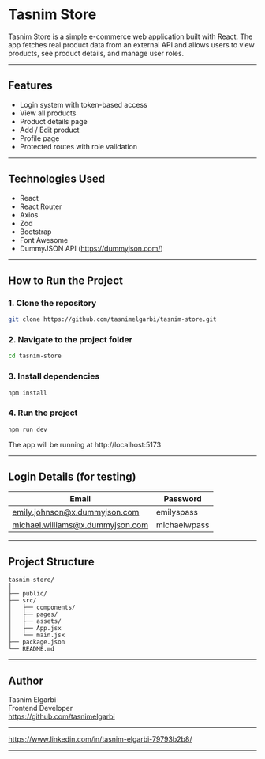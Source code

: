 # Tasnim Store

Tasnim Store is a simple e-commerce web application built with React. The app fetches real product data from an external API and allows users to view products, see product details, and manage user roles.

---

## Features

- Login system with token-based access
- View all products
- Product details page
- Add / Edit product 
- Profile page
- Protected routes with role validation

---

## Technologies Used

- React
- React Router
- Axios
- Zod
- Bootstrap
- Font Awesome
- DummyJSON API (https://dummyjson.com/)

---

## How to Run the Project

### 1. Clone the repository

```bash
git clone https://github.com/tasnimelgarbi/tasnim-store.git
```

### 2. Navigate to the project folder

```bash
cd tasnim-store
```

### 3. Install dependencies

```bash
npm install
```

### 4. Run the project

```bash
npm run dev
```

The app will be running at http://localhost:5173

---

## Login Details (for testing)

| Email              | Password     |
|--------------------|--------------|
| emily.johnson@x.dummyjson.com   | emilyspass    |
| michael.williams@x.dummyjson.com    | michaelwpass  |

---

## Project Structure

```text
tasnim-store/
│
├── public/
├── src/
│   ├── components/
│   ├── pages/
│   ├── assets/
│   ├── App.jsx
│   └── main.jsx
├── package.json
└── README.md
```

---

## Author

Tasnim Elgarbi  
Frontend Developer  
https://github.com/tasnimelgarbi

---

https://www.linkedin.com/in/tasnim-elgarbi-79793b2b8/

---

